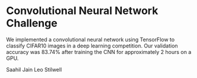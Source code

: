 # Convolutional Neural Network Challenge

We implemented a convolutional neural network using TensorFlow to classify CIFAR10 images in a deep learning competition. Our validation accuracy was 83.74% after training the CNN for approximately 2 hours on a GPU.

Saahil Jain
Leo Stilwell
